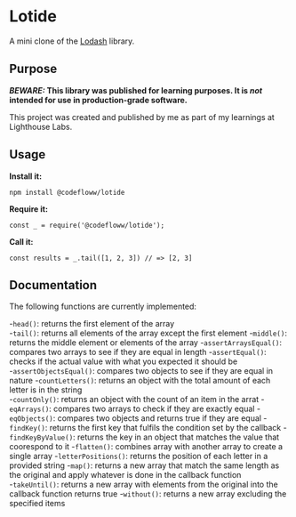 # Lotide

A mini clone of the [Lodash](https://lodash.com) library.

## Purpose

**_BEWARE:_ This library was published for learning purposes. It is _not_ intended for use in production-grade software.**

This project was created and published by me as part of my learnings at Lighthouse Labs.

## Usage

**Install it:**

`npm install @codefloww/lotide`

**Require it:**

`const _ = require('@codefloww/lotide');`

**Call it:**

`const results = _.tail([1, 2, 3]) // => [2, 3]`

## Documentation

The following functions are currently implemented:

-`head()`: returns the first element of the array            
-`tail()`: returns all elements of the array except the first element
-`middle()`: returns the middle element or elements of the array
-`assertArraysEqual()`: compares two arrays to see if they are equal in length
-`assertEqual()`: checks if the actual value with what you expected it should be       
-`assertObjectsEqual()`: compares two objects to see if they are equal in nature 
-`countLetters()`: returns an object with the total amount of each letter is in the string      
-`countOnly()`: returns an object with the count of an item in the arrat
-`eqArrays()`: compares two arrays to check if they are exactly equal
-`eqObjects()`: compares two objects and returns true if they are equal
-`findKey()`: returns the first key that fulfils the condition set by the callback
-`findKeyByValue()`: returns the key in an object that matches the value that coorespond to it
-`flatten()`: combines array with another array to create a single array
-`letterPositions()`: returns the position of each letter in a provided string
-`map()`: returns a new array that match the same length as the original and apply whatever is done in the callback function        
-`takeUntil()`: returns a new array with elements from the original into the callback function returns true
-`without()`: returns a new array excluding the specified items